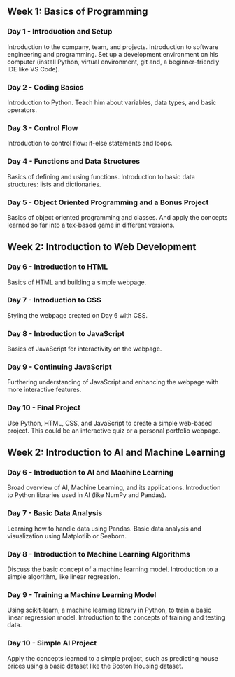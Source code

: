 ## Week 1: Basics of Programming

### Day 1 - Introduction and Setup
Introduction to the company, team, and projects.
Introduction to software engineering and programming.
Set up a development environment on his computer (install Python, virtual environment, git and, a beginner-friendly IDE like VS Code).

### Day 2 - Coding Basics
Introduction to Python.
Teach him about variables, data types, and basic operators.

### Day 3 - Control Flow
Introduction to control flow: if-else statements and loops.

### Day 4 - Functions and Data Structures
Basics of defining and using functions.
Introduction to basic data structures: lists and dictionaries.

### Day 5 - Object Oriented Programming and a Bonus Project
Basics of object oriented programming and classes.
And apply the concepts learned so far into a tex-based game in different versions.

## Week 2: Introduction to Web Development

### Day 6 - Introduction to HTML
Basics of HTML and building a simple webpage.

### Day 7 - Introduction to CSS
Styling the webpage created on Day 6 with CSS.

### Day 8 - Introduction to JavaScript
Basics of JavaScript for interactivity on the webpage.

### Day 9 - Continuing JavaScript
Furthering understanding of JavaScript and enhancing the webpage with more interactive features.

### Day 10 - Final Project
Use Python, HTML, CSS, and JavaScript to create a simple web-based project. This could be an interactive quiz or a personal portfolio webpage.


## Week 2: Introduction to AI and Machine Learning

### Day 6 - Introduction to AI and Machine Learning
Broad overview of AI, Machine Learning, and its applications.
Introduction to Python libraries used in AI (like NumPy and Pandas).

### Day 7 - Basic Data Analysis
Learning how to handle data using Pandas.
Basic data analysis and visualization using Matplotlib or Seaborn.

### Day 8 - Introduction to Machine Learning Algorithms
Discuss the basic concept of a machine learning model.
Introduction to a simple algorithm, like linear regression.

### Day 9 - Training a Machine Learning Model
Using scikit-learn, a machine learning library in Python, to train a basic linear regression model.
Introduction to the concepts of training and testing data.

### Day 10 - Simple AI Project
Apply the concepts learned to a simple project, such as predicting house prices using a basic dataset like the Boston Housing dataset.
